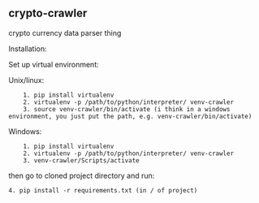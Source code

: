 ## crypto-crawler
crypto currency data parser thing

Installation:


Set up virtual environment:

Unix/linux:
``` 
    1. pip install virtualenv
    2. virtualenv -p /path/to/python/interpreter/ venv-crawler
    3. source venv-crawler/bin/activate (i think in a windows environment, you just put the path, e.g. venv-crawler/bin/activate)
```
  
Windows:
```
    1. pip install virtualenv
    2. virtualenv -p /path/to/python/interpreter/ venv-crawler
    3. venv-crawler/Scripts/activate
```

then go to cloned project directory and run:
```  
4. pip install -r requirements.txt (in / of project) 
```

  
